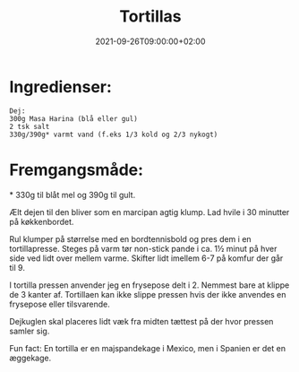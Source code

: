 ﻿---
title: "Tortillas"
date: 2021-09-26T09:00:00+02:00
draft: false
---
# Ingredienser:

	Dej:
	300g Masa Harina (blå eller gul)
	2 tsk salt
	330g/390g* varmt vand (f.eks 1/3 kold og 2/3 nykogt)


# Fremgangsmåde:

\*  330g til blåt mel og 390g til gult.

Ælt dejen til den bliver som en marcipan agtig klump. Lad hvile i 30 minutter på køkkenbordet.

Rul klumper på størrelse med en bordtennisbold og pres dem i en tortillapresse. 
Steges på varm tør non-stick pande i ca. 1½ minut på hver side ved lidt over mellem varme. 
Skifter lidt imellem 6-7 på komfur der går til 9.

I tortilla pressen anvender jeg en frysepose delt i 2. Nemmest bare at klippe de 3 kanter af. 
Tortillaen kan ikke slippe pressen hvis der ikke anvendes en frysepose eller tilsvarende.

Dejkuglen skal placeres lidt væk fra midten tættest på der hvor pressen samler sig.

Fun fact: En tortilla er en majspandekage i Mexico, men i Spanien er det en æggekage.

